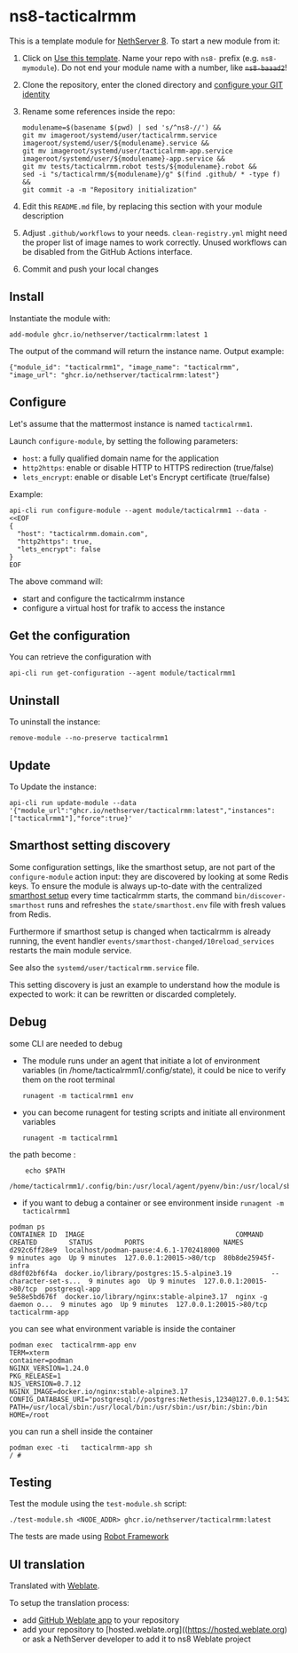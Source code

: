 # ns8-tacticalrmm

This is a template module for [NethServer 8](https://github.com/NethServer/ns8-core).
To start a new module from it:

1. Click on [Use this template](https://github.com/NethServer/ns8-tacticalrmm/generate).
   Name your repo with `ns8-` prefix (e.g. `ns8-mymodule`). 
   Do not end your module name with a number, like ~~`ns8-baaad2`~~!

1. Clone the repository, enter the cloned directory and
   [configure your GIT identity](https://git-scm.com/book/en/v2/Getting-Started-First-Time-Git-Setup#_your_identity)

1. Rename some references inside the repo:
   ```
   modulename=$(basename $(pwd) | sed 's/^ns8-//') &&
   git mv imageroot/systemd/user/tacticalrmm.service imageroot/systemd/user/${modulename}.service &&
   git mv imageroot/systemd/user/tacticalrmm-app.service imageroot/systemd/user/${modulename}-app.service && 
   git mv tests/tacticalrmm.robot tests/${modulename}.robot &&
   sed -i "s/tacticalrmm/${modulename}/g" $(find .github/ * -type f) &&
   git commit -a -m "Repository initialization"
   ```

1. Edit this `README.md` file, by replacing this section with your module
   description

1. Adjust `.github/workflows` to your needs. `clean-registry.yml` might
   need the proper list of image names to work correctly. Unused workflows
   can be disabled from the GitHub Actions interface.

1. Commit and push your local changes

## Install

Instantiate the module with:

    add-module ghcr.io/nethserver/tacticalrmm:latest 1

The output of the command will return the instance name.
Output example:

    {"module_id": "tacticalrmm1", "image_name": "tacticalrmm", "image_url": "ghcr.io/nethserver/tacticalrmm:latest"}

## Configure

Let's assume that the mattermost instance is named `tacticalrmm1`.

Launch `configure-module`, by setting the following parameters:
- `host`: a fully qualified domain name for the application
- `http2https`: enable or disable HTTP to HTTPS redirection (true/false)
- `lets_encrypt`: enable or disable Let's Encrypt certificate (true/false)


Example:

```
api-cli run configure-module --agent module/tacticalrmm1 --data - <<EOF
{
  "host": "tacticalrmm.domain.com",
  "http2https": true,
  "lets_encrypt": false
}
EOF
```

The above command will:
- start and configure the tacticalrmm instance
- configure a virtual host for trafik to access the instance

## Get the configuration
You can retrieve the configuration with

```
api-cli run get-configuration --agent module/tacticalrmm1
```

## Uninstall

To uninstall the instance:

    remove-module --no-preserve tacticalrmm1

## Update

To Update the instance:

    api-cli run update-module --data '{"module_url":"ghcr.io/nethserver/tacticalrmm:latest","instances":["tacticalrmm1"],"force":true}'

## Smarthost setting discovery

Some configuration settings, like the smarthost setup, are not part of the
`configure-module` action input: they are discovered by looking at some
Redis keys.  To ensure the module is always up-to-date with the
centralized [smarthost
setup](https://nethserver.github.io/ns8-core/core/smarthost/) every time
tacticalrmm starts, the command `bin/discover-smarthost` runs and refreshes
the `state/smarthost.env` file with fresh values from Redis.

Furthermore if smarthost setup is changed when tacticalrmm is already
running, the event handler `events/smarthost-changed/10reload_services`
restarts the main module service.

See also the `systemd/user/tacticalrmm.service` file.

This setting discovery is just an example to understand how the module is
expected to work: it can be rewritten or discarded completely.

## Debug

some CLI are needed to debug

- The module runs under an agent that initiate a lot of environment variables (in /home/tacticalrmm1/.config/state), it could be nice to verify them
on the root terminal

    `runagent -m tacticalrmm1 env`

- you can become runagent for testing scripts and initiate all environment variables
  
    `runagent -m tacticalrmm1`

 the path become : 
```
    echo $PATH
    /home/tacticalrmm1/.config/bin:/usr/local/agent/pyenv/bin:/usr/local/sbin:/usr/local/bin:/usr/sbin:/usr/bin:/usr/
```

- if you want to debug a container or see environment inside
 `runagent -m tacticalrmm1`
 ```
podman ps
CONTAINER ID  IMAGE                                      COMMAND               CREATED        STATUS        PORTS                    NAMES
d292c6ff28e9  localhost/podman-pause:4.6.1-1702418000                          9 minutes ago  Up 9 minutes  127.0.0.1:20015->80/tcp  80b8de25945f-infra
d8df02bf6f4a  docker.io/library/postgres:15.5-alpine3.19          --character-set-s...  9 minutes ago  Up 9 minutes  127.0.0.1:20015->80/tcp  postgresql-app
9e58e5bd676f  docker.io/library/nginx:stable-alpine3.17  nginx -g daemon o...  9 minutes ago  Up 9 minutes  127.0.0.1:20015->80/tcp  tacticalrmm-app
```

you can see what environment variable is inside the container
```
podman exec  tacticalrmm-app env
TERM=xterm
container=podman
NGINX_VERSION=1.24.0
PKG_RELEASE=1
NJS_VERSION=0.7.12
NGINX_IMAGE=docker.io/nginx:stable-alpine3.17
CONFIG_DATABASE_URI="postgresql://postgres:Nethesis,1234@127.0.0.1:5432/toto"
PATH=/usr/local/sbin:/usr/local/bin:/usr/sbin:/usr/bin:/sbin:/bin
HOME=/root
```

you can run a shell inside the container

```
podman exec -ti   tacticalrmm-app sh
/ # 
```
## Testing

Test the module using the `test-module.sh` script:


    ./test-module.sh <NODE_ADDR> ghcr.io/nethserver/tacticalrmm:latest

The tests are made using [Robot Framework](https://robotframework.org/)

## UI translation

Translated with [Weblate](https://hosted.weblate.org/projects/ns8/).

To setup the translation process:

- add [GitHub Weblate app](https://docs.weblate.org/en/latest/admin/continuous.html#github-setup) to your repository
- add your repository to [hosted.weblate.org]((https://hosted.weblate.org) or ask a NethServer developer to add it to ns8 Weblate project
